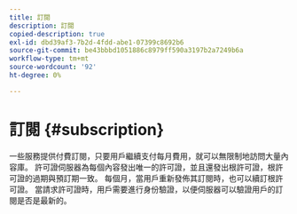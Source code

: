 ```yaml
---
title: 訂閱
description: 訂閱
copied-description: true
exl-id: dbd39af3-7b2d-4fdd-abe1-07399c8692b6
source-git-commit: be43bbbd1051886c8979ff590a3197b2a7249b6a
workflow-type: tm+mt
source-wordcount: '92'
ht-degree: 0%

---
```


# 訂閱 {#subscription}

一些服務提供付費訂閱，只要用戶繼續支付每月費用，就可以無限制地訪問大量內容庫。 許可證伺服器為每個內容發出唯一的許可證，並且還發出根許可證，根許可證的過期與預訂期一致。 每個月，當用戶重新發佈其訂閱時，也可以續訂根許可證。 當請求許可證時，用戶需要進行身份驗證，以便伺服器可以驗證用戶的訂閱是否是最新的。
